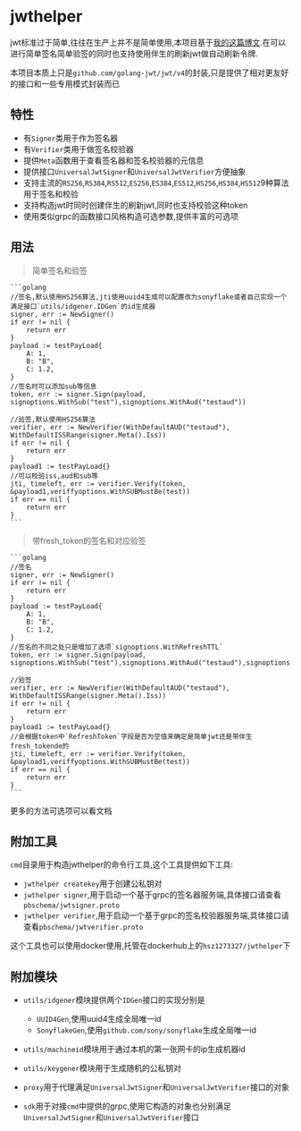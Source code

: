 # jwthelper

jwt标准过于简单,往往在生产上并不是简单使用,本项目基于[我的这篇博文](https://blog.hszofficial.site/introduce/2021/05/25/%E7%BD%91%E7%BB%9C%E8%BA%AB%E4%BB%BD%E8%AE%A4%E8%AF%81/).在可以进行简单签名简单验签的同时也支持使用伴生的刷新jwt做自动刷新令牌.

本项目本质上只是`github.com/golang-jwt/jwt/v4`的封装,只是提供了相对更友好的接口和一些专用模式封装而已

## 特性

+ 有`Signer`类用于作为签名器
+ 有`Verifier`类用于做签名校验器
+ 提供`Meta`函数用于查看签名器和签名校验器的元信息
+ 提供接口`UniversalJwtSigner`和`UniversalJwtVerifier`方便抽象
+ 支持主流的`RS256`,`RS384`,`RS512`,`ES256`,`ES384`,`ES512`,`HS256`,`HS384`,`HS512`9种算法用于签名和校验
+ 支持构造jwt时同时创建伴生的刷新jwt,同时也支持校验这种token
+ 使用类似grpc的函数接口风格构造可选参数,提供丰富的可选项

## 用法

> 简单签名和验签

    ```golang
    //签名,默认使用HS256算法,jti使用uuid4生成可以配置改为sonyflake或者自己实现一个满足接口`utils/idgener.IDGen`的id生成器
    signer, err := NewSigner()
    if err != nil {
        return err
    }
    payload := testPayLoad{
        A: 1,
        B: "B",
        C: 1.2,
    }
    //签名时可以添加sub等信息
    token, err := signer.Sign(payload, signoptions.WithSub("test"),signoptions.WithAud("testaud"))

    //验签,默认使用HS256算法
    verifier, err := NewVerifier(WithDefaultAUD("testaud"), WithDefaultISSRange(signer.Meta().Iss))
    if err != nil {
        return err
    }
    payload1 := testPayLoad{}
    //可以校验iss,aud和sub等
    jti, timeleft, err := verifier.Verify(token, &payload1,veriffyoptions.WithSUBMustBe(test))
    if err == nil {
        return err
    }
    ```
> 带fresh_token的签名和对应验签

    ```golang
    //签名
    signer, err := NewSigner()
    if err != nil {
        return err
    }
    payload := testPayLoad{
        A: 1,
        B: "B",
        C: 1.2,
    }
    //签名的不同之处只是增加了选项`signoptions.WithRefreshTTL`
    token, err := signer.Sign(payload, signoptions.WithSub("test"),signoptions.WithAud("testaud"),signoptions.WithRefreshTTL(time.Hour*24))

    //验签
    verifier, err := NewVerifier(WithDefaultAUD("testaud"), WithDefaultISSRange(signer.Meta().Iss))
    if err != nil {
        return err
    }
    payload1 := testPayLoad{}
    //会根据token中`RefreshToken`字段是否为空值来确定是简单jwt还是带伴生fresh_tokende的
    jti, timeleft, err := verifier.Verify(token, &payload1,veriffyoptions.WithSUBMustBe(test))
    if err == nil {
        return err
    }
    ```

更多的方法可选项可以看文档

## 附加工具

`cmd`目录用于构造jwthelper的命令行工具,这个工具提供如下工具:

+ `jwthelper createkey`用于创建公私钥对
+ `jwthelper signer`,用于启动一个基于grpc的签名器服务端,具体接口请查看`pbschema/jwtsigner.proto`
+ `jwthelper verifier`,用于启动一个基于grpc的签名校验器服务端,具体接口请查看`pbschema/jwtverifier.proto`

这个工具也可以使用docker使用,托管在dockerhub上的`hsz1273327/jwthelper`下

## 附加模块

+ `utils/idgener`模块提供两个`IDGen`接口的实现分别是
    + `UUID4Gen`,使用uuid4生成全局唯一id
    + `SonyflakeGen`,使用`github.com/sony/sonyflake`生成全局唯一id

+ `utils/machineid`模块用于通过本机的第一张网卡的ip生成机器id
+ `utils/keygener`模块用于生成随机的公私钥对
+ `proxy`用于代理满足`UniversalJwtSigner`和`UniversalJwtVerifier`接口的对象
+ `sdk`用于对接`cmd`中提供的grpc,使用它构造的对象也分别满足`UniversalJwtSigner`和`UniversalJwtVerifier`接口
